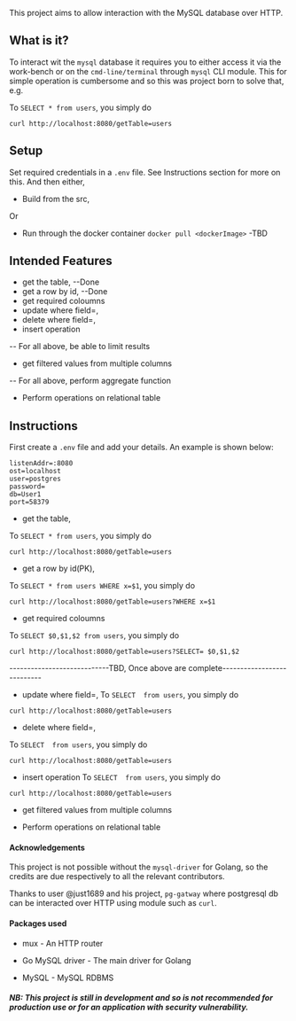 This project aims to allow interaction with the MySQL database over HTTP.
## What is it?

To interact wit the `mysql` database it requires you to either access it via the 
work-bench or on the `cmd-line/terminal` through `mysql` CLI module. This for simple operation
is cumbersome and so this was project born to solve that, e.g.

To `SELECT * from users`, you simply do
```
curl http://localhost:8080/getTable=users
```

## Setup 

Set required credentials in a `.env` file. See Instructions section for more on this. 
And then either,
- Build from the src, 

Or

- Run through the docker container `docker pull <dockerImage>` -TBD


## Intended Features

- get the table, --Done
- get a row by id, --Done
- get required coloumns
- update where field=<value>,
- delete where field=<value>,
- insert operation

-- For all above, be able to limit results

- get filtered values from multiple columns

-- For all above, perform aggregate function

- Perform operations on relational table 



## Instructions

First create a `.env` file and add your details. An example is shown below:
```.env
listenAddr=:8080
ost=localhost
user=postgres
password=
db=User1
port=58379
```

- get the table, 

To `SELECT * from users`, you simply do
```
curl http://localhost:8080/getTable=users
```
- get a row by id(PK), 

To `SELECT * from users WHERE x=$1`, you simply do
```
curl http://localhost:8080/getTable=users?WHERE x=$1
```

- get required coloumns

To `SELECT $0,$1,$2 from users`, you simply do
```
curl http://localhost:8080/getTable=users?SELECT= $0,$1,$2
```

----------------------------TBD, Once above are complete---------------------------

- update where field=<value>,
To `SELECT  from users`, you simply do
```
curl http://localhost:8080/getTable=users
```



- delete where field=<value>,

To `SELECT  from users`, you simply do
```
curl http://localhost:8080/getTable=users
```



- insert operation
To `SELECT  from users`, you simply do
```
curl http://localhost:8080/getTable=users
```



- get filtered values from multiple columns





- Perform operations on relational table 





#### Acknowledgements

This project is not possible without the `mysql-driver` for Golang, so the credits are due respectively to all the relevant contributors.

Thanks to user @just1689 and his project, `pg-gatway` where postgresql db can be interacted 
over HTTP using module such as `curl`.

#### Packages used

- mux - An HTTP router

- Go MySQL driver - The main driver for Golang

- MySQL - MySQL RDBMS

##### NB: This project is still in development and so is not recommended for production use or for an application with security vulnerability.

